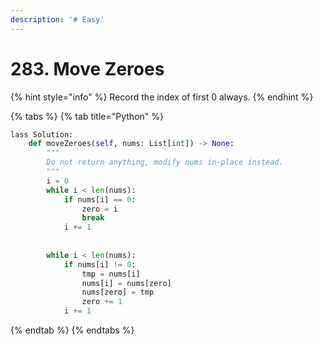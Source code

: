 ```yaml
---
description: '# Easy'
---
```


# 283. Move Zeroes

{% hint style="info" %}
Record the index of first 0 always.
{% endhint %}

{% tabs %}
{% tab title="Python" %}
```python
lass Solution:
    def moveZeroes(self, nums: List[int]) -> None:
        """
        Do not return anything, modify nums in-place instead.
        """
        i = 0
        while i < len(nums):
            if nums[i] == 0:
                zero = i
                break
            i += 1
        
        
        while i < len(nums):
            if nums[i] != 0:
                tmp = nums[i]
                nums[i] = nums[zero]
                nums[zero] = tmp
                zero += 1
            i += 1
```
{% endtab %}
{% endtabs %}

